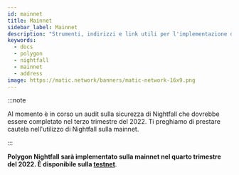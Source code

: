 ```yaml
---
id: mainnet
title: Mainnet
sidebar_label: Mainnet
description: "Strumenti, indirizzi e link utili per l'implementazione della mainnet."
keywords:
  - docs
  - polygon
  - nightfall
  - mainnet
  - address
image: https://matic.network/banners/matic-network-16x9.png
---
```


:::note

Al momento è in corso un audit sulla sicurezza di Nightfall che dovrebbe essere completato nel terzo trimestre del 2022. Ti preghiamo di prestare cautela nell'utilizzo di Nightfall sulla mainnet.

:::


**Polygon Nightfall sarà implementato sulla mainnet nel quarto trimestre del 2022. È disponibile sulla [testnet](./testnet)**.


